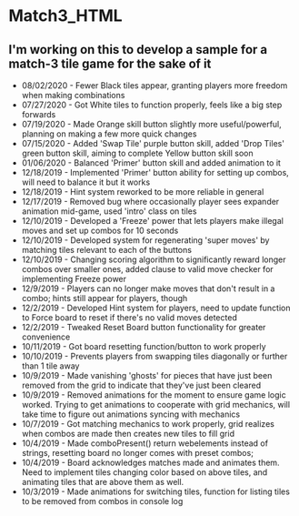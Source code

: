 # Match3_HTML

## I'm working on this to develop a sample for a match-3 tile game for the sake of it ##

* 08/02/2020 - Fewer Black tiles appear, granting players more freedom when making combinations
* 07/27/2020 - Got White tiles to function properly, feels like a big step forwards
* 07/19/2020 - Made Orange skill button slightly more useful/powerful, planning on making a few more quick changes
* 07/15/2020 - Added 'Swap Tile' purple button skill, added 'Drop Tiles' green button skill, aiming to complete Yellow button skill soon
* 01/06/2020 - Balanced 'Primer' button skill and added animation to it
* 12/18/2019 - Implemented 'Primer' button ability for setting up combos, will need to balance it but it works
* 12/18/2019 - Hint system reworked to be more reliable in general
* 12/17/2019 - Removed bug where occasionally player sees expander animation mid-game, used 'intro' class on tiles
* 12/10/2019 - Developed a 'Freeze' power that lets players make illegal moves and set up combos for 10 seconds
* 12/10/2019 - Developed system for regenerating 'super moves' by matching tiles relevant to each of the buttons
* 12/10/2019 - Changing scoring algorithm to significantly reward longer combos over smaller ones, added clause to valid move checker for implementing Freeze power
* 12/9/2019 - Players can no longer make moves that don't result in a combo; hints still appear for players, though
* 12/2/2019 - Developed Hint system for players, need to update function to Force board to reset if there's no valid moves detected
* 12/2/2019 - Tweaked Reset Board button functionality for greater convenience
* 10/11/2019 - Got board resetting function/button to work properly
* 10/10/2019 - Prevents players from swapping tiles diagonally or further than 1 tile away
* 10/9/2019 - Made vanishing 'ghosts' for pieces that have just been removed from the grid to indicate that they've just been cleared
* 10/9/2019 - Removed animations for the moment to ensure game logic worked. Trying to get animations to cooperate with grid mechanics, will take time to figure out animations syncing with mechanics
* 10/7/2019 - Got matching mechanics to work properly, grid realizes when combos are made then creates new tiles to fill grid
* 10/4/2019 - Made comboPresent() return webelements instead of strings, resetting board no longer comes with preset combos;
* 10/4/2019 - Board acknowledges matches made and animates them. Need to implement tiles changing color based on above tiles, and animating tiles that are above them as well. 
* 10/3/2019 - Made animations for switching tiles, function for listing tiles to be removed from combos in console log


